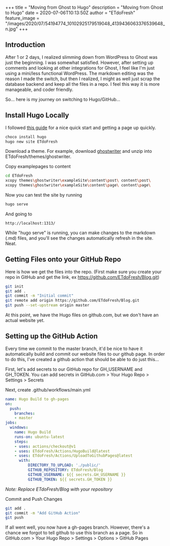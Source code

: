 +++
title = "Moving from Ghost to Hugo"
description = "Moving from Ghost to Hugo"
date = 2020-07-06T10:13:50Z
author = "ETdoFresh"
feature_image = "/images/2020/07/54194774_10102925179519048_4139436063376539648_n.jpg"
+++

## Introduction

After 1 or 2 days, I realized slimming down from WordPress to Ghost was just the beginning. I was somewhat satisfied. However, after setting up comments and looking at other integrations for Ghost, I feel like I'm just using a mini/less functional WordPress. The markdown editing was the reason I made the switch, but then I realized, I might as well just scrap the database backend and keep all the files in a repo. I feel this way it is more manageable, and coder friendly.

So... here is my journey on switching to Hugo/GitHub...

## Install Hugo Locally

I followed [this guide](https://www.freecodecamp.org/news/your-first-hugo-blog-a-practical-guide/) for a nice quick start and getting a page up quickly.

``` bash
choco install hugo
hugo new site ETdoFresh
```

Download a theme. For example, download [ghostwriter](https://github.com/jbub/ghostwriter/archive/master.zip) and unzip into ETdoFresh/themes/ghostwriter.

Copy examplepages to content

``` bash
cd ETdoFresh
xcopy themes\ghostwriter\exampleSite\content\post\ content\post\
xcopy themes\ghostwriter\exampleSite\content\page\ content\page\
```

Now you can test the site by running

``` bash
hugo serve
```

And going to

``` http
http://localhost:1313/
```

While "hugo serve" is running, you can make changes to the markdown (.md) files, and you'll see the changes automatically refresh in the site. Neat.

## Getting Files onto your GitHub Repo

Here is how we get the files into the repo. (First make sure you create your repo in GitHub and get the link, ex https://github.com/ETdoFresh/Blog.git)

``` bash
git init
git add .
git commit -m "Initial commit"
git remote add origin https://github.com/ETdoFresh/Blog.git
git push --set-upstream origin master
```

At this point, we have the Hugo files on github.com, but we don't have an actual website yet.

## Setting up the GitHub Action

Every time we commit to the master branch, it'd be nice to have it automatically build and commit our website files to our github page. In order to do this, I've created a github action that should be able to do just this...

First, let's add secrets to our GitHub repo for GH_USERNAME and GH_TOKEN. You can add secrets in GitHub.com > Your Hugo Repo > Settings > Secrets

Next, create .github/workflows/main.yml

``` yaml
name: Hugo Build to gh-pages
on:
  push:
    branches:
    - master
jobs:
  windows:
    name: Hugo Build
    runs-on: ubuntu-latest    
    steps:
    - uses: actions/checkout@v1
    - uses: ETdoFresh/Actions/HugoBuild@latest
    - uses: ETdoFresh/Actions/UploadToGithubPages@latest
      with:
          DIRECTORY_TO_UPLOAD: './public/'
          GITHUB_REPOSITORY: ETdoFresh/Blog
          GITHUB_USERNAME: ${{ secrets.GH_USERNAME }}
          GITHUB_TOKEN: ${{ secrets.GH_TOKEN }} 
```

*Note: Replace ETdoFresh/Blog with your repository*

Commit and Push Changes

``` bash
git add .
git commit -m "Add GitHub Action"
git push
```

If all went well, you now have a gh-pages branch. However, there's a chance we forgot to tell github to use this branch as a page. So in GitHub.com > Your Hugo Repo > Settings > Options > GitHub Pages

